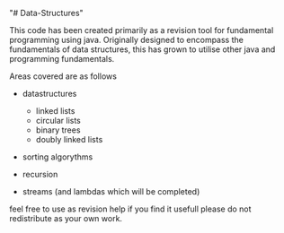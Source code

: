 "# Data-Structures" 

This code has been created primarily as a revision tool for fundamental programming using java. 
Originally designed to encompass the fundamentals of data structures, this has grown to utilise other java and programming fundamentals.

Areas covered are as follows

- datastructures
  - linked lists
  - circular lists
  - binary trees
  - doubly linked lists

- sorting algorythms
- recursion
- streams (and lambdas which will be completed)


feel free to use as revision help if you find it usefull
please do not redistribute as your own work. 
